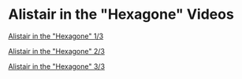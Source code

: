 # Alistair in the "Hexagone" Videos #
[Alistair in the "Hexagone" 1/3](https://www.youtube.com/watch?v=th4AgBcrEHA)

[Alistair in the "Hexagone" 2/3](https://www.youtube.com/watch?v=iALcE8BPs94)

[Alistair in the "Hexagone" 3/3](https://www.youtube.com/watch?v=DAe0Bmcyt-4)

